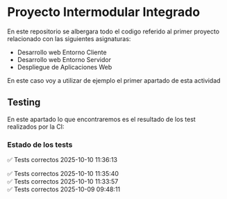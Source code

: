# Proyecto Intermodular Integrado 
En este repositorio se albergara todo el codigo referido al primer proyecto relacionado con las siguientes asignaturas:    
- Desarrollo web Entorno Cliente
- Desarrollo web Entorno Servidor
- Despliegue de Aplicaciones Web 

En este caso voy a utilizar de ejemplo el primer apartado de esta actividad


## Testing    
En este apartado lo que encontraremos es el resultado de los test realizados por la CI:    

### Estado de los tests    

✅ Tests correctos 2025-10-10 11:36:13

✅ Tests correctos 2025-10-10 11:35:40    
✅ Tests correctos 2025-10-10 11:33:57    
✅ Tests correctos 2025-10-09 09:48:11    
